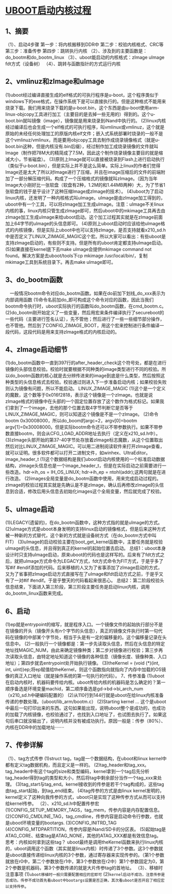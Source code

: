 # [UBOOT启动内核过程 ](https://www.cnblogs.com/PengfeiSong/p/6407903.html)

## 1、摘要
（1）、启动4步骤
第一步：将内核搬移到DDR中
第二步：校验内核格式、CRC等
第三步：准备传参
第四步：跳转执行内核
（2）、涉及到的主要函数是：do_bootm和do_bootm_linux
（3）、uboot能启动的内核格式：zImage uImage fdt方式（设备树）
（4）、跳转与函数指针的方式运行内核
## 2、vmlinuz和zImage和uImage　
(1)uboot经过编译直接生成的elf格式的可执行程序是u-boot，这个程序类似于windows下的exe格式，在操作系统下是可以直接执行的。但是这种格式不能用来烧录下载。我们用来烧录下载的是u-boot.bin，这个东西是由u-boot使用arm-linux-objcopy工具进行加工（主要目的是去掉一些无用的）得到的。这个u-boot.bin就叫镜像（image），镜像就是用来烧录到iNand中执行的。
(2)linux内核经过编译后也会生成一个elf格式的可执行程序，叫vmlinux或vmlinuz，这个就是原始的未经任何处理加工的原版内核elf文件；嵌入式系统部署时烧录的一般不是这个vmlinuz/vmlinux，而是要用objcopy工具去制作成烧录镜像格式（就是u-boot.bin这种，但是内核没有.bin后缀），经过制作加工成烧录镜像的文件就叫Image（制作把78M大的精简成了7.5M，因此这个制作烧录镜像主要目的就是缩减大小，节省磁盘）。
(3)原则上Image就可以直接被烧录到Flash上进行启动执行（类似于u-boot.bin），但是实际上并不是这么简单。实际上linux的作者们觉得Image还是太大了所以对Image进行了压缩，并且在image压缩后的文件的前端附加了一部分解压缩代码。构成了一个压缩格式的镜像就叫zImage。（因为当年Image大小刚好比一张软盘（软盘有2种，1.2M的和1.44MB两种）大，为了节省1张软盘的钱于是乎设计了这种压缩Image成zImage的技术）。
(4)uboot为了启动linux内核，还发明了一种内核格式叫uImage。uImage是由zImage加工得到的，uboot中有一个工具，可以将zImage加工生成uImage。注意：uImage不关linux内核的事，linux内核只管生成zImage即可，然后uboot中的mkimage工具再去由zImage加工生成uImage来给uboot启动。这个加工过程其实就是在zImage前面加上64字节的uImage的头信息即可。
(4)原则上uboot启动时应该给他uImage格式的内核镜像，但是实际上uboot中也可以支持zImage，是否支持就看x210_sd.h中是否定义了LINUX_ZIMAGE_MAGIC这个宏。所以大家可以看出：有些uboot是支持zImage启动的，有些则不支持。但是所有的uboot肯定都支持uImage启动。
(5)如果直接在kernel底下去make uImage会提供mkimage command not found。解决方案是去uboot/tools下cp mkimage /usr/local/bin/，复制mkimage工具到系统目录下。再去make uImage即可。
## 3、do_bootm函数
　一般情况bootm命令对应do_bootm函数。如果在do前加下划线_do_xxx表示为内部调用函数
(1)命令名前加do_即可构成这个命令对应的函数，因此当我们bootm命令执行时，uboot实际执行的函数叫do_bootm函数，在cmd_bootm.c。
(2)do_bootm刚开始定义了一些变量，然后用宏来条件编译执行了secureboot的一些代码（主要进行签名认证），先不管他；然后进行了一些一些细节部分操作，也不管他。然后到了CONFIG_ZIMAGE_BOOT，用这个宏来控制进行条件编译一段代码，这段代码是用来支持zImage格式的内核启动的。
## 4、zImage启动细节
(1)do_bootm函数中一直到397行的after_header_check这个符号处，都是在进行镜像的头部信息校验。校验时就要根据不同种类的image类型进行不同的校验。所以do_bootm函数的核心就是去分辨传进来的image到底是什么类型，然后按照这种类型的头信息格式去校验。校验通过则进入下一步准备启动内核；如果校验失败则认为镜像有问题，所以不能启动。
LINUX_ZIMAGE_MAGIC
(1)这个是一个定义的魔数，这个数等于0x016f2818，表示这个镜像是一个zImage。也就是说zImage格式的镜像中在头部的一个固定位置存放了这个数作为格式标记。如果我们拿到了一个image，去他的那个位置去取4字节判断它是否等于LINUX_ZIMAGE_MAGIC，则可以知道这个镜像是不是一个zImage。
(2)命令 bootm 0x30008000，所以do_boom的argc=2，argv[0]=bootm argv[1]=0x30008000。但是实际bootm命令还可以不带参数执行。如果不带参数直接bootm，则会从CFG_LOAD_ADDR地址去执行（定义在x210_sd.h中）。
(3)zImage头部开始的第37-40字节处存放着zImage标志魔数，从这个位置取出然后对比LINUX_ZIMAGE_MAGIC。可以用二进制阅读软件来打开zImage查看，就可以证明。很多软件都可以打开二进制文件，如winhex、UltraEditor。
image_header_t
(1)这个数据结构是我们uboot启动内核使用的一个标准启动数据结构，zImage头信息也是一个image_header_t，但是在实际启动之前需要进行一些改造。hdr->ih_os = IH_OS_LINUX;
hdr->ih_ep = ntohl(addr);这两句就是在进行改造。
(2)images全局变量是do_bootm函数中使用，用来完成启动过程的。zImage的校验过程其实就是先确认是不是zImage，确认后再修改zImage的头信息到合适，修改后用头信息去初始化images这个全局变量，然后就完成了校验。
## 5、uImage启动
(1)LEGACY(遗留的)，在do_bootm函数中，这种方式指的就是uImage的方式。
(2)uImage方式是uboot本身发明的支持linux启动的镜像格式，但是后来这种方式被一种新的方式替代，这个新的方式就是设备树方式（在do_bootm方式中叫FIT）
(3)uImage的启动校验主要在boot_get_kernel函数中，主要任务就是校验uImage的头信息，并且得到真正的kernel的起始位置去启动。
总结1：uboot本身设计时只支持uImage启动，原来uboot的代码也是这样写的。后来有了fdt方式之后，就把uImage方式命令为LEGACY方式，fdt方式命令为FIT方式，于是乎多了写#if #endif添加的代码。后来移植的人又为了省事添加了zImage启动的方式，又为了省事把zImage启动方式直接写在了uImage和fdt启动方式之前，于是乎又有了一对#if #endif。于是乎整天的代码看起来很恶心。
总结2：第二阶段校验头信息结束，下面进入第三阶段，第三阶段主要任务是启动linux内核，调用do_bootm_linux函数来完成。
## 6、启动
(1)ep就是entrypoint的缩写，就是程序入口。一个镜像文件的起始执行部分不是在镜像的开头（镜像开头有n个字节的头信息），真正的镜像文件执行时第一句代码在镜像的中部某个字节处，相当于头是有一定的偏移量的。这个偏移量记录在头信息中。
(2)一般执行一个镜像都是：第一步先读取头信息，然后在头信息的特定地址找MAGIC_NUM，由此来确定镜像种类；第二步对镜像进行校验；第三步再次读取头信息，由特定地址知道这个镜像的各种信息（镜像长度、镜像种类、入口地址）；第四步就去entrypoint处开始执行镜像。
(3)theKernel = (void (*)(int, int, uint))ep;将ep赋值给theKernel，则这个函数指向就指向了内存中加载的OS镜像的真正入口地址（就是操作系统的第一句执行的代码）。
7、传参准备
(1)uboot在启动内核时，机器码要传给内核。uboot传给内核的机器码是怎么确定的？第一顺序备选是环境变量machid，第二顺序备选是gd->bd->bi_arch_num（x210_sd.h中硬编码配置的）
(2)从110行到144行就是uboot在给linux内核准备传递的参数处理。（uboot/lib_arm/bootm.c）
(2)Starting kernel ... 这个是uboot中最后一句打印出来的东西。这句如果能出现，说明uboot整个是成功的，也成功的加载了内核镜像，也校验通过了，也找到入口地址了，也试图去执行了。如果这句后串口就没输出了，说明内核并没有被成功执行。原因一般是：传参（80%）、内核在DDR中的加载地址·······
## 7、传参详解
（1）、tag方式传参
(1)struct tag，tag是一个数据结构，在uboot和linux kernel中都有定义tag数据机构，而且定义是一样的。
(2)tag_header和tag_xxx。tag_header中有这个tag的size和类型编码，kernel拿到一个tag后先分析tag_header得到tag的类型和大小，然后将tag中剩余部分当作一个tag_xxx来处理。
(3)tag_start与tag_end。kernel接收到的传参是若干个tag构成的，这些tag由tag_start起始，到tag_end结束。
(4)tag传参的方式是由linux kernel发明的，kernel定义了这种向我传参的方式，uboot只是实现了这种传参方式从而可以支持给kernel传参。
（2）、x210_sd.h中配置传参宏
(1)CONFIG_SETUP_MEMORY_TAGS，tag_mem，传参内容是内存配置信息。
(2)CONFIG_CMDLINE_TAG，tag_cmdline，传参内容是启动命令行参数，也就是uboot环境变量的bootargs.
(3)CONFIG_INITRD_TAG
(4)CONFIG_MTDPARTITION，传参内容是iNand/SD卡的分区表。
(5)起始tag是ATAG_CORE、结束tag是ATAG_NONE，其他的ATAG_XXX都是有效信息tag。
思考：内核如何拿到这些tag？
uboot最终是调用theKernel函数来执行linux内核的，uboot调用这个函数（其实就是linux内核）时传递了3个参数。这3个参数就是uboot直接传递给linux内核的3个参数，通过寄存器来实现传参的。（第1个参数就放在r0中，第二个参数放在r1中，第3个参数放在r2中）第1个参数固定为0，第2个参数是机器码，第3个参数传递的就是大片传参tag的首地址。
（3）、移植时注意事项
(1)`uboot移植时一般只需要配置相应的宏即可`
(2)`kernel启动不成功，注意传参是否成功。传参不成功首先看uboot中bootargs设置是否正确，其次看uboot是否开启了相应宏以支持传参`。